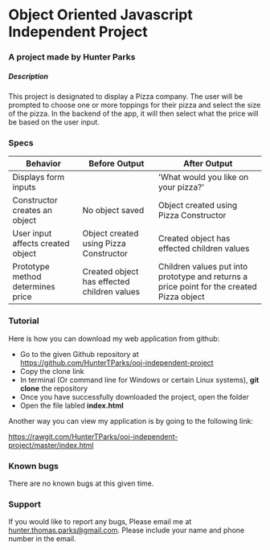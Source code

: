 # Object Oriented Javascript Independent Project

### A project made by **Hunter Parks**

##### Description

This project is designated to display a Pizza company. The user will be prompted to choose one or more toppings for their pizza and select the size of the pizza. In the backend of the app, it will then select what the price will be based on the user input.

### Specs

| Behavior | Before Output | After Output |
| -------- | ------------  | -------------|
| Displays form inputs |       | 'What would you like on your pizza?'|
| Constructor creates an object | No object saved | Object created using Pizza Constructor |
| User input affects created object | Object created using Pizza Constructor | Created object has effected children values |
| Prototype method determines price | Created object has effected children values | Children values put into prototype and returns a price point for the created Pizza object |

### Tutorial

Here is how you can download my web application from github:
* Go to the given Github repository at https://github.com/HunterTParks/ooj-independent-project
* Copy the clone link
* In terminal (Or command line for Windows or certain Linux systems), **git clone** the repository
* Once you have successfully downloaded the project, open the folder
* Open the file labled **index.html**

Another way you can view my application is by going to the following link:

https://rawgit.com/HunterTParks/ooj-independent-project/master/index.html

### Known bugs

There are no known bugs at this given time.

### Support

If you would like to report any bugs, Please email me at hunter.thomas.parks@gmail.com. Please include your name and phone number in the email.
